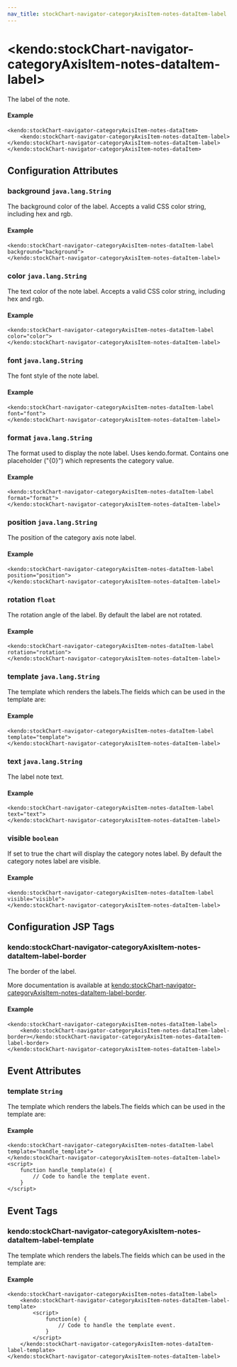 ```yaml
---
nav_title: stockChart-navigator-categoryAxisItem-notes-dataItem-label
---
```


# \<kendo:stockChart-navigator-categoryAxisItem-notes-dataItem-label\>

The label of the note.

#### Example
    <kendo:stockChart-navigator-categoryAxisItem-notes-dataItem>
        <kendo:stockChart-navigator-categoryAxisItem-notes-dataItem-label></kendo:stockChart-navigator-categoryAxisItem-notes-dataItem-label>
    </kendo:stockChart-navigator-categoryAxisItem-notes-dataItem>

## Configuration Attributes

### background `java.lang.String`

The background color of the label. Accepts a valid CSS color string, including hex and rgb.

#### Example
    <kendo:stockChart-navigator-categoryAxisItem-notes-dataItem-label background="background">
    </kendo:stockChart-navigator-categoryAxisItem-notes-dataItem-label>

### color `java.lang.String`

The text color of the note label. Accepts a valid CSS color string, including hex and rgb.

#### Example
    <kendo:stockChart-navigator-categoryAxisItem-notes-dataItem-label color="color">
    </kendo:stockChart-navigator-categoryAxisItem-notes-dataItem-label>

### font `java.lang.String`

The font style of the note label.

#### Example
    <kendo:stockChart-navigator-categoryAxisItem-notes-dataItem-label font="font">
    </kendo:stockChart-navigator-categoryAxisItem-notes-dataItem-label>

### format `java.lang.String`

The format used to display the note label. Uses kendo.format. Contains one placeholder ("{0}") which represents the category value.

#### Example
    <kendo:stockChart-navigator-categoryAxisItem-notes-dataItem-label format="format">
    </kendo:stockChart-navigator-categoryAxisItem-notes-dataItem-label>

### position `java.lang.String`

The position of the category axis note label.

#### Example
    <kendo:stockChart-navigator-categoryAxisItem-notes-dataItem-label position="position">
    </kendo:stockChart-navigator-categoryAxisItem-notes-dataItem-label>

### rotation `float`

The rotation angle of the label. By default the label are not rotated.

#### Example
    <kendo:stockChart-navigator-categoryAxisItem-notes-dataItem-label rotation="rotation">
    </kendo:stockChart-navigator-categoryAxisItem-notes-dataItem-label>

### template `java.lang.String`

The template which renders the labels.The fields which can be used in the template are:

#### Example
    <kendo:stockChart-navigator-categoryAxisItem-notes-dataItem-label template="template">
    </kendo:stockChart-navigator-categoryAxisItem-notes-dataItem-label>

### text `java.lang.String`

The label note text.

#### Example
    <kendo:stockChart-navigator-categoryAxisItem-notes-dataItem-label text="text">
    </kendo:stockChart-navigator-categoryAxisItem-notes-dataItem-label>

### visible `boolean`

If set to true the chart will display the category notes label. By default the category notes label are visible.

#### Example
    <kendo:stockChart-navigator-categoryAxisItem-notes-dataItem-label visible="visible">
    </kendo:stockChart-navigator-categoryAxisItem-notes-dataItem-label>


##  Configuration JSP Tags

### kendo:stockChart-navigator-categoryAxisItem-notes-dataItem-label-border

The border of the label.

More documentation is available at [kendo:stockChart-navigator-categoryAxisItem-notes-dataItem-label-border](/kendo-ui/api/wrappers/jsp/stockchart/navigator-categoryaxisitem-notes-dataitem-label-border).

#### Example

    <kendo:stockChart-navigator-categoryAxisItem-notes-dataItem-label>
        <kendo:stockChart-navigator-categoryAxisItem-notes-dataItem-label-border></kendo:stockChart-navigator-categoryAxisItem-notes-dataItem-label-border>
    </kendo:stockChart-navigator-categoryAxisItem-notes-dataItem-label>


## Event Attributes

### template `String`

The template which renders the labels.The fields which can be used in the template are:


#### Example
    <kendo:stockChart-navigator-categoryAxisItem-notes-dataItem-label template="handle_template">
    </kendo:stockChart-navigator-categoryAxisItem-notes-dataItem-label>
    <script>
        function handle_template(e) {
            // Code to handle the template event.
        }
    </script>

## Event Tags

### kendo:stockChart-navigator-categoryAxisItem-notes-dataItem-label-template

The template which renders the labels.The fields which can be used in the template are:


#### Example
    <kendo:stockChart-navigator-categoryAxisItem-notes-dataItem-label>
        <kendo:stockChart-navigator-categoryAxisItem-notes-dataItem-label-template>
            <script>
                function(e) {
                    // Code to handle the template event.
                }
            </script>
        </kendo:stockChart-navigator-categoryAxisItem-notes-dataItem-label-template>
    </kendo:stockChart-navigator-categoryAxisItem-notes-dataItem-label>

